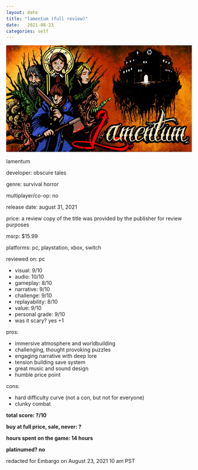 ```yaml
---
layout: date
title: "lamentum (full review)"
date:   2021-08-23
categories: self
---
```


![mos](/assets/img/lamentum.jpg)

lamentum

developer: obscure tales

genre: survival horror

multiplayer/co-op: no

release date: august 31, 2021

price: a review copy of the title was provided by the publisher for review purposes

msrp: $15.99

platforms: pc, playstation, xbox, switch

reviewed on: pc

- visual: 9/10
- audio: 10/10
- gameplay: 8/10
- narrative: 9/10
- challenge: 9/10
- replayability: 8/10
- value: 9/10
- personal grade: 9/10
- was it scary? yes +1

pros:
- immersive atmosphere and worldbuilding
- challenging, thought provoking puzzles
- engaging narrative with deep lore
- tension building save system
- great music and sound design
- humble price point

cons:
- hard difficulty curve (not a con, but not for everyone)
- clunky combat


**total score: ?/10**

**buy at full price, sale, never: ?**

**hours spent on the game: 14 hours**

**platinumed? no**

redacted for Embargo on August 23, 2021 10 am PST